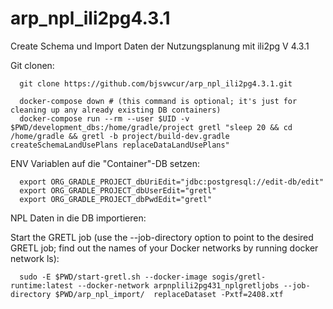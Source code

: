 # arp_npl_ili2pg4.3.1
Create Schema und Import Daten der Nutzungsplanung mit ili2pg V 4.3.1

Git clonen:
```
  git clone https://github.com/bjsvwcur/arp_npl_ili2pg4.3.1.git
```

```
  docker-compose down # (this command is optional; it's just for cleaning up any already existing DB containers)
  docker-compose run --rm --user $UID -v $PWD/development_dbs:/home/gradle/project gretl "sleep 20 && cd /home/gradle && gretl -b project/build-dev.gradle createSchemaLandUsePlans replaceDataLandUsePlans"
```

ENV Variablen auf die "Container"-DB setzen:
```
  export ORG_GRADLE_PROJECT_dbUriEdit="jdbc:postgresql://edit-db/edit"
  export ORG_GRADLE_PROJECT_dbUserEdit="gretl"
  export ORG_GRADLE_PROJECT_dbPwdEdit="gretl"
```

NPL Daten in die DB importieren:

Start the GRETL job (use the --job-directory option to point to the desired GRETL job; find out the names of your Docker networks by running docker network ls):
```
  sudo -E $PWD/start-gretl.sh --docker-image sogis/gretl-runtime:latest --docker-network arpnplili2pg431_nplgretljobs --job-directory $PWD/arp_npl_import/  replaceDataset -Pxtf=2408.xtf
```
